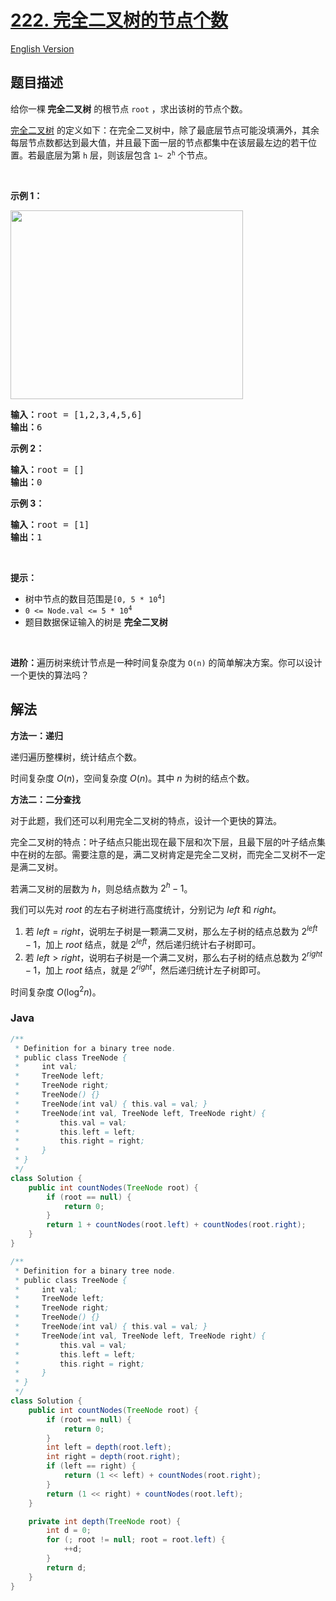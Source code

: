 # [222. 完全二叉树的节点个数](https://leetcode.cn/problems/count-complete-tree-nodes)

[English Version](/solution/0200-0299/0222.Count%20Complete%20Tree%20Nodes/README_EN.md)

## 题目描述

<!-- 这里写题目描述 -->

<p>给你一棵<strong> 完全二叉树</strong> 的根节点 <code>root</code> ，求出该树的节点个数。</p>

<p><a href="https://baike.baidu.com/item/%E5%AE%8C%E5%85%A8%E4%BA%8C%E5%8F%89%E6%A0%91/7773232?fr=aladdin">完全二叉树</a> 的定义如下：在完全二叉树中，除了最底层节点可能没填满外，其余每层节点数都达到最大值，并且最下面一层的节点都集中在该层最左边的若干位置。若最底层为第 <code>h</code> 层，则该层包含 <code>1~ 2<sup>h</sup></code> 个节点。</p>

<p> </p>

<p><strong>示例 1：</strong></p>
<img alt="" src="https://fastly.jsdelivr.net/gh/doocs/leetcode@main/solution/0200-0299/0222.Count%20Complete%20Tree%20Nodes/images/complete.jpg" style="width: 372px; height: 302px;" />
<pre>
<strong>输入：</strong>root = [1,2,3,4,5,6]
<strong>输出：</strong>6
</pre>

<p><strong>示例 2：</strong></p>

<pre>
<strong>输入：</strong>root = []
<strong>输出：</strong>0
</pre>

<p><strong>示例 3：</strong></p>

<pre>
<strong>输入：</strong>root = [1]
<strong>输出：</strong>1
</pre>

<p> </p>

<p><strong>提示：</strong></p>

<ul>
	<li>树中节点的数目范围是<code>[0, 5 * 10<sup>4</sup>]</code></li>
	<li><code>0 <= Node.val <= 5 * 10<sup>4</sup></code></li>
	<li>题目数据保证输入的树是 <strong>完全二叉树</strong></li>
</ul>

<p> </p>

<p><strong>进阶：</strong>遍历树来统计节点是一种时间复杂度为 <code>O(n)</code> 的简单解决方案。你可以设计一个更快的算法吗？</p>

## 解法

**方法一：递归**

递归遍历整棵树，统计结点个数。

时间复杂度 $O(n)$，空间复杂度 $O(n)$。其中 $n$ 为树的结点个数。

**方法二：二分查找**

对于此题，我们还可以利用完全二叉树的特点，设计一个更快的算法。

完全二叉树的特点：叶子结点只能出现在最下层和次下层，且最下层的叶子结点集中在树的左部。需要注意的是，满二叉树肯定是完全二叉树，而完全二叉树不一定是满二叉树。

若满二叉树的层数为 $h$，则总结点数为 $2^h - 1$。

我们可以先对 $root$ 的左右子树进行高度统计，分别记为 $left$ 和 $right$。

1.  若 $left = right$，说明左子树是一颗满二叉树，那么左子树的结点总数为 $2^{left} - 1$，加上 $root$ 结点，就是 $2^{left}$，然后递归统计右子树即可。
1.  若 $left \gt right$，说明右子树是一个满二叉树，那么右子树的结点总数为 $2^{right} - 1$，加上 $root$ 结点，就是 $2^{right}$，然后递归统计左子树即可。

时间复杂度 $O(\log^2 n)$。

### **Java**

```java
/**
 * Definition for a binary tree node.
 * public class TreeNode {
 *     int val;
 *     TreeNode left;
 *     TreeNode right;
 *     TreeNode() {}
 *     TreeNode(int val) { this.val = val; }
 *     TreeNode(int val, TreeNode left, TreeNode right) {
 *         this.val = val;
 *         this.left = left;
 *         this.right = right;
 *     }
 * }
 */
class Solution {
    public int countNodes(TreeNode root) {
        if (root == null) {
            return 0;
        }
        return 1 + countNodes(root.left) + countNodes(root.right);
    }
}
```

```java
/**
 * Definition for a binary tree node.
 * public class TreeNode {
 *     int val;
 *     TreeNode left;
 *     TreeNode right;
 *     TreeNode() {}
 *     TreeNode(int val) { this.val = val; }
 *     TreeNode(int val, TreeNode left, TreeNode right) {
 *         this.val = val;
 *         this.left = left;
 *         this.right = right;
 *     }
 * }
 */
class Solution {
    public int countNodes(TreeNode root) {
        if (root == null) {
            return 0;
        }
        int left = depth(root.left);
        int right = depth(root.right);
        if (left == right) {
            return (1 << left) + countNodes(root.right);
        }
        return (1 << right) + countNodes(root.left);
    }

    private int depth(TreeNode root) {
        int d = 0;
        for (; root != null; root = root.left) {
            ++d;
        }
        return d;
    }
}
```
